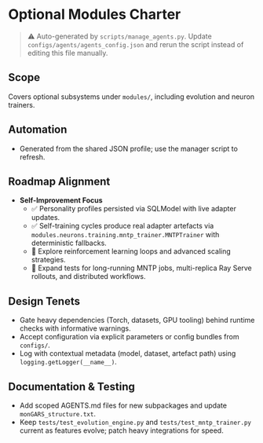 # Optional Modules Charter

> ⚠️ Auto-generated by `scripts/manage_agents.py`. Update `configs/agents/agents_config.json` and rerun the script instead of editing this file manually.

## Scope

Covers optional subsystems under `modules/`, including evolution and neuron trainers.

## Automation

- Generated from the shared JSON profile; use the manager script to refresh.

## Roadmap Alignment

- **Self-Improvement Focus**
  - ✅ Personality profiles persisted via SQLModel with live adapter updates.
  - ✅ Self-training cycles produce real adapter artefacts via `modules.neurons.training.mntp_trainer.MNTPTrainer` with deterministic fallbacks.
  - 🚧 Explore reinforcement learning loops and advanced scaling strategies.
  - 🔄 Expand tests for long-running MNTP jobs, multi-replica Ray Serve rollouts, and distributed workflows.

## Design Tenets

- Gate heavy dependencies (Torch, datasets, GPU tooling) behind runtime checks with informative
    warnings.
- Accept configuration via explicit parameters or config bundles from `configs/`.
- Log with contextual metadata (model, dataset, artefact path) using `logging.getLogger(__name__)`.

## Documentation & Testing

- Add scoped AGENTS.md files for new subpackages and update `monGARS_structure.txt`.
- Keep `tests/test_evolution_engine.py` and `tests/test_mntp_trainer.py` current as features evolve;
    patch heavy integrations for speed.
